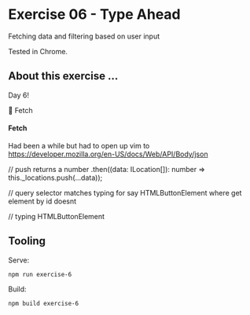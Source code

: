 # Exercise 06 - Type Ahead

Fetching data and filtering based on user input

Tested in Chrome.

## About this exercise ...

Day 6!

:book: Fetch <br/>

#### Fetch

Had been a while but had to open up vim to
https://developer.mozilla.org/en-US/docs/Web/API/Body/json


// push returns a number
.then((data: ILocation[]): number => this._locations.push(...data));

// query selector matches typing for say HTMLButtonElement where get element by id doesnt
	

// typing
HTMLButtonElement


## Tooling

Serve:

`npm run exercise-6`

Build:

`npm build exercise-6`
